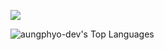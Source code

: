 [![](https://visitcount.itsvg.in/api?id=aungphyo-dev&icon=0&color=0)](https://visitcount.itsvg.in)


![aungphyo-dev's Top Languages](https://github-readme-stats.vercel.app/api/top-langs/?username=aungphyo-dev&theme=vue-dark&show_icons=true&hide_border=true&layout=compact)
